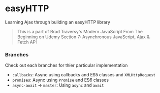 # easyHTTP
Learning Ajax through building an easyHTTP library
> This is a part of Brad Traversy's Modern JavaScript From The Beginning on Udemy Section 7: Asynchronous JavaScript, Ajax & Fetch API

### Branches
Check out each branches for thier particular implementation
- `callbacks`: Async using callbacks and ES5 classes and `XMLHttpRequest`
- `promises`: Async using `Promise` and ES6 classes
- `async-await` → `master`: Using `async` and `await`